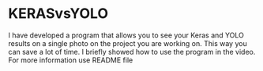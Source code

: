 # KERASvsYOLO
I have developed a program that allows you to see your Keras and YOLO results on a single photo on the project you are working on. This way you can save a lot of time. I briefly showed how to use the program in the video.  For more information use README file
